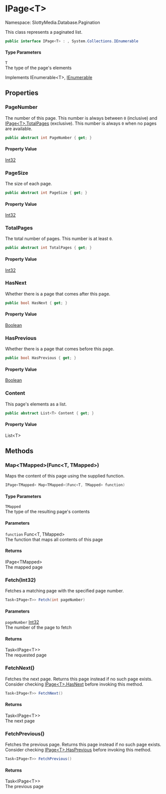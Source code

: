 # IPage&lt;T&gt;

Namespace: SlottyMedia.Database.Pagination

This class represents a paginated list.

```csharp
public interface IPage<T> : , System.Collections.IEnumerable
```

#### Type Parameters

`T`<br>
The type of the page's elements

Implements IEnumerable&lt;T&gt;, [IEnumerable](https://docs.microsoft.com/en-us/dotnet/api/system.collections.ienumerable)

## Properties

### **PageNumber**

The number of this page. This number is always between
 `0` (inclusive) and [IPage&lt;T&gt;.TotalPages](./slottymedia.database.pagination.ipage-1.md#totalpages) (exclusive).
 This number is always `0` when no pages are available.

```csharp
public abstract int PageNumber { get; }
```

#### Property Value

[Int32](https://docs.microsoft.com/en-us/dotnet/api/system.int32)<br>

### **PageSize**

The size of each page.

```csharp
public abstract int PageSize { get; }
```

#### Property Value

[Int32](https://docs.microsoft.com/en-us/dotnet/api/system.int32)<br>

### **TotalPages**

The total number of pages. This number is at least `0`.

```csharp
public abstract int TotalPages { get; }
```

#### Property Value

[Int32](https://docs.microsoft.com/en-us/dotnet/api/system.int32)<br>

### **HasNext**

Whether there is a page that comes after this page.

```csharp
public bool HasNext { get; }
```

#### Property Value

[Boolean](https://docs.microsoft.com/en-us/dotnet/api/system.boolean)<br>

### **HasPrevious**

Whether there is a page that comes before this page.

```csharp
public bool HasPrevious { get; }
```

#### Property Value

[Boolean](https://docs.microsoft.com/en-us/dotnet/api/system.boolean)<br>

### **Content**

This page's elements as a list.

```csharp
public abstract List<T> Content { get; }
```

#### Property Value

List&lt;T&gt;<br>

## Methods

### **Map&lt;TMapped&gt;(Func&lt;T, TMapped&gt;)**

Maps the content of this page using the supplied function.

```csharp
IPage<TMapped> Map<TMapped>(Func<T, TMapped> function)
```

#### Type Parameters

`TMapped`<br>
The type of the resulting page's contents

#### Parameters

`function` Func&lt;T, TMapped&gt;<br>
The function that maps all contents of this page

#### Returns

IPage&lt;TMapped&gt;<br>
The mapped page

### **Fetch(Int32)**

Fetches a matching page with the specified page number.

```csharp
Task<IPage<T>> Fetch(int pageNumber)
```

#### Parameters

`pageNumber` [Int32](https://docs.microsoft.com/en-us/dotnet/api/system.int32)<br>
The number of the page to fetch

#### Returns

Task&lt;IPage&lt;T&gt;&gt;<br>
The requested page

### **FetchNext()**

Fetches the next page. Returns this page instead if no such page exists.
 Consider checking [IPage&lt;T&gt;.HasNext](./slottymedia.database.pagination.ipage-1.md#hasnext) before invoking this method.

```csharp
Task<IPage<T>> FetchNext()
```

#### Returns

Task&lt;IPage&lt;T&gt;&gt;<br>
The next page

### **FetchPrevious()**

Fetches the previous page. Returns this page instead if no such page exists.
 Consider checking [IPage&lt;T&gt;.HasPrevious](./slottymedia.database.pagination.ipage-1.md#hasprevious) before invoking this method.

```csharp
Task<IPage<T>> FetchPrevious()
```

#### Returns

Task&lt;IPage&lt;T&gt;&gt;<br>
The previous page
